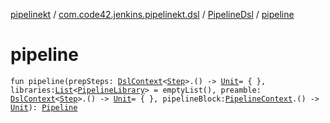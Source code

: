[pipelinekt](../../index.md) / [com.code42.jenkins.pipelinekt.dsl](../index.md) / [PipelineDsl](index.md) / [pipeline](./pipeline.md)

# pipeline

`fun pipeline(prepSteps: `[`DslContext`](../-dsl-context/index.md)`<`[`Step`](../../com.code42.jenkins.pipelinekt.core.step/-step/index.md)`>.() -> `[`Unit`](https://kotlinlang.org/api/latest/jvm/stdlib/kotlin/-unit/index.html)` = { }, libraries: `[`List`](https://kotlinlang.org/api/latest/jvm/stdlib/kotlin.collections/-list/index.html)`<`[`PipelineLibrary`](../../com.code42.jenkins.pipelinekt.core/-pipeline-library/index.md)`> = emptyList(), preamble: `[`DslContext`](../-dsl-context/index.md)`<`[`Step`](../../com.code42.jenkins.pipelinekt.core.step/-step/index.md)`>.() -> `[`Unit`](https://kotlinlang.org/api/latest/jvm/stdlib/kotlin/-unit/index.html)` = { }, pipelineBlock: `[`PipelineContext`](../-pipeline-context/index.md)`.() -> `[`Unit`](https://kotlinlang.org/api/latest/jvm/stdlib/kotlin/-unit/index.html)`): `[`Pipeline`](../../com.code42.jenkins.pipelinekt.core/-pipeline/index.md)